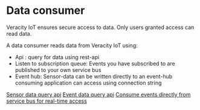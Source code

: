 ﻿# Data consumer

Veracity IoT ensures secure access to data. Only users granted access can read data.

A data consumer reads data from Veracity IoT using:
- Api : query for data using rest-api 
- Listen to subscription queue: Events you have subscribed to are published to your own service bus
- Event hub: Sensor-data can be written directly to an event-hub consuming application can access using connection string
 
[Sensor data query api](IotQueryApi.md)
[Event data query api](EventQueryApi.md)
[Consume events directly from service bus for real-time access](ServiceBusConsumerAzureFunction.md)
